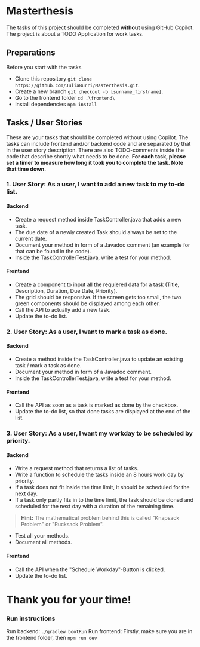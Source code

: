 # Masterthesis
The tasks of this project should be completed **without** using GitHub Copilot.
The project is about a TODO Application for work tasks.


## Preparations
Before you start with the tasks

- Clone this repository `git clone https://github.com/JuliaBurri/Masterthesis.git`.
- Create a new branch `git checkout -b [surname_firstname]`.
- Go to the frontend folder `cd .\frontend\`
- Install dependencies `npm install`

## Tasks / User Stories
These are your tasks that should be completed without using Copilot. The tasks can include frontend and/or backend code and are separated by that in the user story description. There are also TODO-comments inside the code that describe shortly what needs to be done.
**For each task, please set a timer to measure how long it took you to complete the task. Note that time down.**
### 1. User Story: As a user, I want to add a new task to my to-do list.
#### Backend
- Create a request method inside TaskController.java that adds a new task.
- The due date of a newly created Task should always be set to the current date.
- Document your method in form of a Javadoc comment (an example for that can be found in the code).
- Inside the TaskControllerTest.java, write a test for your method.
#### Frontend
- Create a component to input all the requiered data for a task (Title, Description, Duration, Due Date, Priority).
- The grid should be responsive. If the screen gets too small, the two green components should be displayed among each other.
- Call the API to actually add a new task.
- Update the to-do list.

### 2. User Story: As a user, I want to mark a task as done.
#### Backend

- Create a method inside the TaskController.java to update an existing task / mark a task as done.
- Document your method in form of a Javadoc comment.
- Inside the TaskControllerTest.java, write a test for your method.

#### Frontend
- Call the API as soon as a task is marked as done by the checkbox.
- Update the to-do list, so that done tasks are displayed at the end of the list.

### 3. User Story: As a user, I want my workday to be scheduled by priority.
#### Backend
- Write a request method that returns a list of tasks.
- Write a function to schedule the tasks inside an 8 hours work day by priority.
- If a task does not fit inside the time limit, it should be scheduled for the next day.
- If a task only partly fits in to the time limit, the task should be cloned and scheduled for the next day with a duration of the remaining time.
> **Hint:** The mathematical problem behind this is called "Knapsack Problem" or "Rucksack Problem".
- Test all your methods.
- Document all methods.

#### Frontend
- Call the API when the "Schedule Workday"-Button is clicked.
- Update the to-do list.

# Thank you for your time!

### Run instructions
Run backend: `./gradlew bootRun`
Run frontend: Firstly, make sure you are in the frontend folder, then `npm run dev`
